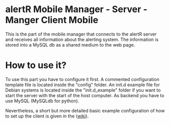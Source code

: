 alertR Mobile Manager - Server - Manger Client Mobile
======

This is the part of the mobile manager that connects to the alertR server and receives all information about the alerting system. The information is stored into a MySQL db as a shared medium to the web page.


How to use it?
======

To use this part you have to configure it first. A commented configuration template file is located inside the "config" folder. An init.d example file for Debian systems is located inside the "init.d_example" folder if you want to start the server with the start of the host computer. As backend you have to use MySQL (MySQLdb for python).

Nevertheless, a short but more detailed basic example configuration of how to set up the client is given in the ([wiki](https://github.com/sqall01/alertR/wiki/Example-configuration)).